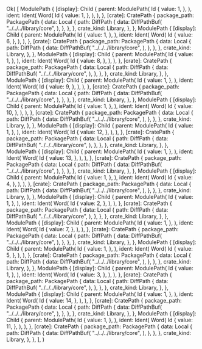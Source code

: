 Ok(
    [
        ModulePath {
            [display]: Child {
                parent: ModulePath(
                    Id {
                        value: 1,
                    },
                ),
                ident: Ident(
                    Word(
                        Id {
                            value: 1,
                        },
                    ),
                ),
            },
            [crate]: CratePath {
                package_path: PackagePath {
                    data: Local {
                        path: DiffPath {
                            data: DiffPathBuf(
                                "../../../library/core",
                            ),
                        },
                    },
                },
                crate_kind: Library,
            },
        },
        ModulePath {
            [display]: Child {
                parent: ModulePath(
                    Id {
                        value: 1,
                    },
                ),
                ident: Ident(
                    Word(
                        Id {
                            value: 6,
                        },
                    ),
                ),
            },
            [crate]: CratePath {
                package_path: PackagePath {
                    data: Local {
                        path: DiffPath {
                            data: DiffPathBuf(
                                "../../../library/core",
                            ),
                        },
                    },
                },
                crate_kind: Library,
            },
        },
        ModulePath {
            [display]: Child {
                parent: ModulePath(
                    Id {
                        value: 1,
                    },
                ),
                ident: Ident(
                    Word(
                        Id {
                            value: 8,
                        },
                    ),
                ),
            },
            [crate]: CratePath {
                package_path: PackagePath {
                    data: Local {
                        path: DiffPath {
                            data: DiffPathBuf(
                                "../../../library/core",
                            ),
                        },
                    },
                },
                crate_kind: Library,
            },
        },
        ModulePath {
            [display]: Child {
                parent: ModulePath(
                    Id {
                        value: 1,
                    },
                ),
                ident: Ident(
                    Word(
                        Id {
                            value: 9,
                        },
                    ),
                ),
            },
            [crate]: CratePath {
                package_path: PackagePath {
                    data: Local {
                        path: DiffPath {
                            data: DiffPathBuf(
                                "../../../library/core",
                            ),
                        },
                    },
                },
                crate_kind: Library,
            },
        },
        ModulePath {
            [display]: Child {
                parent: ModulePath(
                    Id {
                        value: 1,
                    },
                ),
                ident: Ident(
                    Word(
                        Id {
                            value: 10,
                        },
                    ),
                ),
            },
            [crate]: CratePath {
                package_path: PackagePath {
                    data: Local {
                        path: DiffPath {
                            data: DiffPathBuf(
                                "../../../library/core",
                            ),
                        },
                    },
                },
                crate_kind: Library,
            },
        },
        ModulePath {
            [display]: Child {
                parent: ModulePath(
                    Id {
                        value: 1,
                    },
                ),
                ident: Ident(
                    Word(
                        Id {
                            value: 12,
                        },
                    ),
                ),
            },
            [crate]: CratePath {
                package_path: PackagePath {
                    data: Local {
                        path: DiffPath {
                            data: DiffPathBuf(
                                "../../../library/core",
                            ),
                        },
                    },
                },
                crate_kind: Library,
            },
        },
        ModulePath {
            [display]: Child {
                parent: ModulePath(
                    Id {
                        value: 1,
                    },
                ),
                ident: Ident(
                    Word(
                        Id {
                            value: 13,
                        },
                    ),
                ),
            },
            [crate]: CratePath {
                package_path: PackagePath {
                    data: Local {
                        path: DiffPath {
                            data: DiffPathBuf(
                                "../../../library/core",
                            ),
                        },
                    },
                },
                crate_kind: Library,
            },
        },
        ModulePath {
            [display]: Child {
                parent: ModulePath(
                    Id {
                        value: 1,
                    },
                ),
                ident: Ident(
                    Word(
                        Id {
                            value: 4,
                        },
                    ),
                ),
            },
            [crate]: CratePath {
                package_path: PackagePath {
                    data: Local {
                        path: DiffPath {
                            data: DiffPathBuf(
                                "../../../library/core",
                            ),
                        },
                    },
                },
                crate_kind: Library,
            },
        },
        ModulePath {
            [display]: Child {
                parent: ModulePath(
                    Id {
                        value: 1,
                    },
                ),
                ident: Ident(
                    Word(
                        Id {
                            value: 2,
                        },
                    ),
                ),
            },
            [crate]: CratePath {
                package_path: PackagePath {
                    data: Local {
                        path: DiffPath {
                            data: DiffPathBuf(
                                "../../../library/core",
                            ),
                        },
                    },
                },
                crate_kind: Library,
            },
        },
        ModulePath {
            [display]: Child {
                parent: ModulePath(
                    Id {
                        value: 1,
                    },
                ),
                ident: Ident(
                    Word(
                        Id {
                            value: 7,
                        },
                    ),
                ),
            },
            [crate]: CratePath {
                package_path: PackagePath {
                    data: Local {
                        path: DiffPath {
                            data: DiffPathBuf(
                                "../../../library/core",
                            ),
                        },
                    },
                },
                crate_kind: Library,
            },
        },
        ModulePath {
            [display]: Child {
                parent: ModulePath(
                    Id {
                        value: 1,
                    },
                ),
                ident: Ident(
                    Word(
                        Id {
                            value: 5,
                        },
                    ),
                ),
            },
            [crate]: CratePath {
                package_path: PackagePath {
                    data: Local {
                        path: DiffPath {
                            data: DiffPathBuf(
                                "../../../library/core",
                            ),
                        },
                    },
                },
                crate_kind: Library,
            },
        },
        ModulePath {
            [display]: Child {
                parent: ModulePath(
                    Id {
                        value: 1,
                    },
                ),
                ident: Ident(
                    Word(
                        Id {
                            value: 3,
                        },
                    ),
                ),
            },
            [crate]: CratePath {
                package_path: PackagePath {
                    data: Local {
                        path: DiffPath {
                            data: DiffPathBuf(
                                "../../../library/core",
                            ),
                        },
                    },
                },
                crate_kind: Library,
            },
        },
        ModulePath {
            [display]: Child {
                parent: ModulePath(
                    Id {
                        value: 1,
                    },
                ),
                ident: Ident(
                    Word(
                        Id {
                            value: 14,
                        },
                    ),
                ),
            },
            [crate]: CratePath {
                package_path: PackagePath {
                    data: Local {
                        path: DiffPath {
                            data: DiffPathBuf(
                                "../../../library/core",
                            ),
                        },
                    },
                },
                crate_kind: Library,
            },
        },
        ModulePath {
            [display]: Child {
                parent: ModulePath(
                    Id {
                        value: 1,
                    },
                ),
                ident: Ident(
                    Word(
                        Id {
                            value: 11,
                        },
                    ),
                ),
            },
            [crate]: CratePath {
                package_path: PackagePath {
                    data: Local {
                        path: DiffPath {
                            data: DiffPathBuf(
                                "../../../library/core",
                            ),
                        },
                    },
                },
                crate_kind: Library,
            },
        },
    ],
)